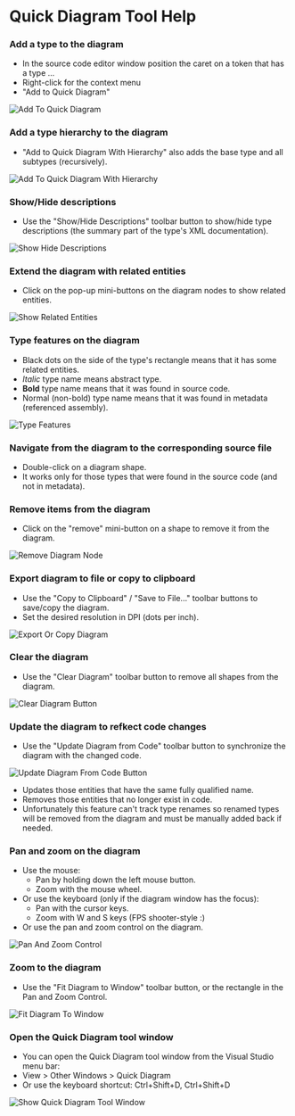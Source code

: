 # Quick Diagram Tool Help

### Add a type to the diagram
* In the source code editor window position the caret on a token that has a type ...
* Right-click for the context menu
* "Add to Quick Diagram"

![Add To Quick Diagram](images/doc/help/AddToQuickDiagramContextMenuItem.png)

### Add a type hierarchy to the diagram
* "Add to Quick Diagram With Hierarchy" also adds the base type and all subtypes (recursively).

![Add To Quick Diagram With Hierarchy](images/doc/help/AddToDiagramWithHierarchy.png)

### Show/Hide descriptions
* Use the "Show/Hide Descriptions" toolbar button to show/hide type descriptions (the summary part of the type's XML documentation).

![Show Hide Descriptions](images/doc/help/ShowHideDescriptions.png)

### Extend the diagram with related entities
* Click on the pop-up mini-buttons on the diagram nodes to show related entities.

![Show Related Entities](images/doc/help/ShowRelatedEntities.png)

### Type features on the diagram
* Black dots on the side of the type's rectangle means that it has some related entities.
* *Italic* type name means abstract type.
* **Bold** type name means that it was found in source code.
* Normal (non-bold) type name means that it was found in metadata (referenced assembly).

![Type Features](images/doc/help/TypeFeatures.png)

### Navigate from the diagram to the corresponding source file
* Double-click on a diagram shape.
* It works only for those types that were found in the source code (and not in metadata).

### Remove items from the diagram
* Click on the "remove" mini-button on a shape to remove it from the diagram.

![Remove Diagram Node](images/doc/help/RemoveDiagramNode.png)

### Export diagram to file or copy to clipboard
* Use the "Copy to Clipboard" / "Save to File..." toolbar buttons to save/copy the diagram.
* Set the desired resolution in DPI (dots per inch).

![Export Or Copy Diagram](images/doc/help/ExportOrCopyDiagram.png)

### Clear the diagram
* Use the "Clear Diagram" toolbar button to remove all shapes from the diagram.

![Clear Diagram Button](images/doc/help/ClearDiagramButton.png)

### Update the diagram to refkect code changes
* Use the "Update Diagram from Code" toolbar button to synchronize the diagram with the changed code.

![Update Diagram From Code Button](images/doc/help/UpdateDiagramFromCodeButton.png)

* Updates those entities that have the same fully qualified name.
* Removes those entities that no longer exist in code.
* Unfortunately this feature can't track type renames so renamed types will be removed from the diagram and must be manually added back if needed.

### Pan and zoom on the diagram
* Use the mouse: 
  * Pan by holding down the left mouse button.
  * Zoom with the mouse wheel.
* Or use the keyboard (only if the diagram window has the focus): 
  * Pan with the cursor keys.
  * Zoom with W and S keys (FPS shooter-style :)
* Or use the pan and zoom control on the diagram.

![Pan And Zoom Control](images/doc/help/PanAndZoomControl.png)

### Zoom to the diagram
* Use the "Fit Diagram to Window" toolbar button, or the rectangle in the Pan and Zoom Control.

![Fit Diagram To Window](images/doc/help/FitDiagramToWindow.png)

### Open the Quick Diagram tool window
* You can open the Quick Diagram tool window from the Visual Studio menu bar:
* View > Other Windows > Quick Diagram
* Or use the keyboard shortcut: Ctrl+Shift+D, Ctrl+Shift+D

![Show Quick Diagram Tool Window](images/doc/help/ShowQuickDiagramToolWindow.png)